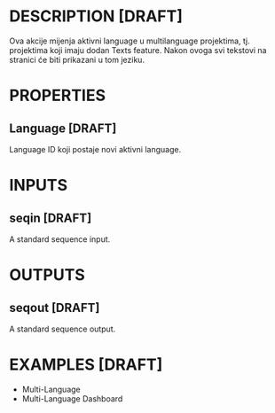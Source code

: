 # DESCRIPTION [DRAFT]

Ova akcije mijenja aktivni language u multilanguage projektima, tj. projektima koji imaju dodan Texts feature. Nakon ovoga svi tekstovi na stranici će biti prikazani u tom jeziku.

# PROPERTIES

## Language [DRAFT]

Language ID koji postaje novi aktivni language.

# INPUTS

## seqin [DRAFT]

A standard sequence input.

# OUTPUTS

## seqout [DRAFT]

A standard sequence output.

# EXAMPLES [DRAFT]

-   Multi-Language
-   Multi-Language Dashboard
